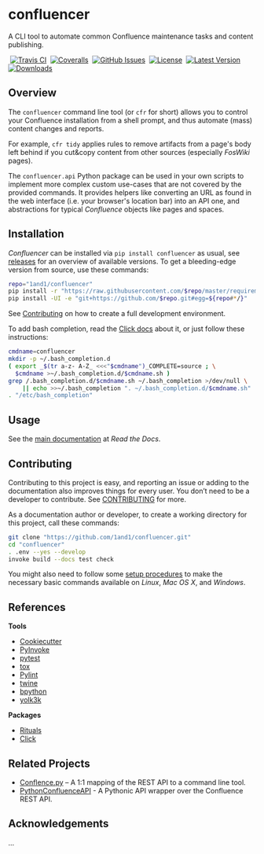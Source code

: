 # confluencer

A CLI tool to automate common Confluence maintenance tasks and content publishing.

 [![Travis CI](https://api.travis-ci.org/1and1/confluencer.svg)](https://travis-ci.org/1and1/confluencer)
 [![Coveralls](https://img.shields.io/coveralls/1and1/confluencer.svg)](https://coveralls.io/r/1and1/confluencer)
 [![GitHub Issues](https://img.shields.io/github/issues/1and1/confluencer.svg)](https://github.com/1and1/confluencer/issues)
 [![License](https://img.shields.io/pypi/l/confluencer.svg)](https://github.com/1and1/confluencer/blob/master/LICENSE)
 [![Latest Version](https://img.shields.io/pypi/v/confluencer.svg)](https://pypi.python.org/pypi/confluencer/)
 [![Downloads](https://img.shields.io/pypi/dw/confluencer.svg)](https://pypi.python.org/pypi/confluencer/)


## Overview

The ``confluencer`` command line tool (or ``cfr`` for short) allows you to
control your Confluence installation from a shell prompt, and thus automate
(mass) content changes and reports.

For example, ``cfr tidy`` applies rules to remove artifacts from a page's body
left behind if you cut&copy content from other sources (especially *FosWiki* pages).

The ``confluencer.api`` Python package can be used in your own scripts to implement
more complex custom use-cases that are not covered by the provided commands.
It provides helpers like converting an URL as found in the web interface (i.e.
your browser's location bar) into an API one, and abstractions for typical
*Confluence* objects like pages and spaces.


## Installation

*Confluencer* can be installed via ``pip install confluencer`` as usual,
see [releases](https://github.com/1and1/confluencer/releases) for an overview of available versions.
To get a bleeding-edge version from source, use these commands:

```sh
repo="1and1/confluencer"
pip install -r "https://raw.githubusercontent.com/$repo/master/requirements.txt"
pip install -UI -e "git+https://github.com/$repo.git#egg=${repo#*/}"
```

See [Contributing](#contributing) on how to create a full development environment.

To add bash completion, read the [Click docs](http://click.pocoo.org/4/bashcomplete/#activation) about it,
or just follow these instructions:

```sh
cmdname=confluencer
mkdir -p ~/.bash_completion.d
( export _$(tr a-z- A-Z_ <<<"$cmdname")_COMPLETE=source ; \
  $cmdname >~/.bash_completion.d/$cmdname.sh )
grep /.bash_completion.d/$cmdname.sh ~/.bash_completion >/dev/null \
    || echo >>~/.bash_completion ". ~/.bash_completion.d/$cmdname.sh"
. "/etc/bash_completion"
```


## Usage

See the [main documentation](http://confluencer.readthedocs.io/) at *Read the Docs*.


## Contributing

Contributing to this project is easy, and reporting an issue or
adding to the documentation also improves things for every user.
You don’t need to be a developer to contribute.
See [CONTRIBUTING](https://github.com/1and1/confluencer/blob/master/CONTRIBUTING.md) for more.

As a documentation author or developer,
to create a working directory for this project,
call these commands:

```sh
git clone "https://github.com/1and1/confluencer.git"
cd "confluencer"
. .env --yes --develop
invoke build --docs test check
```

You might also need to follow some
[setup procedures](https://py-generic-project.readthedocs.io/en/latest/installing.html#quick-setup)
to make the necessary basic commands available on *Linux*, *Mac OS X*, and *Windows*.


## References

**Tools**

* [Cookiecutter](http://cookiecutter.readthedocs.io/en/latest/)
* [PyInvoke](http://www.pyinvoke.org/)
* [pytest](http://pytest.org/latest/contents.html)
* [tox](https://tox.readthedocs.io/en/latest/)
* [Pylint](http://docs.pylint.org/)
* [twine](https://github.com/pypa/twine#twine)
* [bpython](http://docs.bpython-interpreter.org/)
* [yolk3k](https://github.com/myint/yolk#yolk)

**Packages**

* [Rituals](https://jhermann.github.io/rituals)
* [Click](http://click.pocoo.org/)


## Related Projects

* [Conflence.py](https://github.com/RaymiiOrg/confluence-python-cli) – A 1:1 mapping of the REST API to a command line tool.
* [PythonConfluenceAPI](https://github.com/pushrodtechnology/PythonConfluenceAPI) - A Pythonic API wrapper over the Confluence REST API.


## Acknowledgements

…
